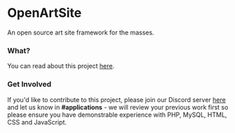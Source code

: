 # OpenArtSite
An open source art site framework for the masses.

### What?
You can read about this project [here](https://github.com/rytoonist/OpenArtSite/discussions/1#discussion-3798502).

### Get Involved

If you'd like to contribute to this project, please join our Discord server [here](https://discord.gg/anV3dEdxq4) and let us know in **#applications** - we will review your previous work first so please ensure you have demonstrable experience with PHP, MySQL, HTML, CSS and JavaScript.
